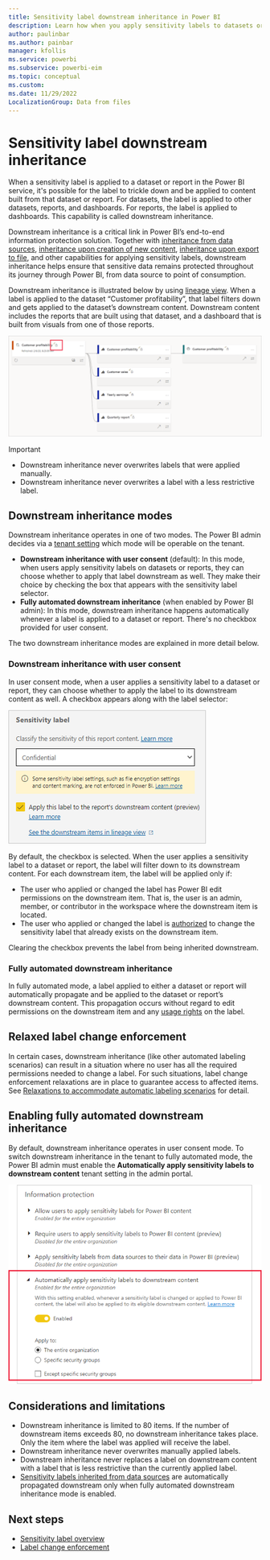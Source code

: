 ```yaml
---
title: Sensitivity label downstream inheritance in Power BI
description: Learn how when you apply sensitivity labels to datasets or reports in the Power BI service, they can be propagated to downstream content.
author: paulinbar
ms.author: painbar
manager: kfollis
ms.service: powerbi
ms.subservice: powerbi-eim
ms.topic: conceptual
ms.custom:
ms.date: 11/29/2022
LocalizationGroup: Data from files
---
```

# Sensitivity label downstream inheritance

When a sensitivity label is applied to a dataset or report in the Power BI service, it's possible for the label to trickle down and be applied to content built from that dataset or report. For datasets, the label is applied to other datasets, reports, and dashboards. For reports, the label is applied to dashboards. This capability is called downstream inheritance.

Downstream inheritance is a critical link in Power BI’s end-to-end information protection solution. Together with [inheritance from data sources](service-security-sensitivity-label-inheritance-from-data-sources.md), [inheritance upon creation of new content](service-security-sensitivity-label-overview.md#sensitivity-label-inheritance-upon-creation-of-new-content), [inheritance upon export to file](service-security-sensitivity-label-overview.md#sensitivity-labels-and-protection-on-exported-data), and other capabilities for applying sensitivity labels, downstream inheritance helps ensure that sensitive data remains protected throughout its journey through Power BI, from data source to point of consumption. 

Downstream inheritance is illustrated below by using [lineage view](../collaborate-share/service-data-lineage.md). When a label is applied to the dataset “Customer profitability”, that label filters down and gets applied to the dataset’s downstream content. Downstream content includes the reports that are built using that dataset, and a dashboard that is built from visuals from one of those reports.

![Screenshot of lineage view that shows downstream inheritance.](media/service-security-sensitivity-label-downstream-inheritance/downstream-inheritance-lineage-view.png)

>[!IMPORTANT]
>
>* Downstream inheritance never overwrites labels that were applied manually.
>* Downstream inheritance never overwrites a label with a less restrictive label.

## Downstream inheritance modes

Downstream inheritance operates in one of two modes. The Power BI admin decides via a [tenant setting](#enabling-fully-automated-downstream-inheritance) which mode will be operable on the tenant.

* **Downstream inheritance with user consent** (default): In this mode, when users apply sensitivity labels on datasets or reports, they can choose whether to apply that label downstream as well. They make their choice by checking the box that appears with the sensitivity label selector.
* **Fully automated downstream inheritance** (when enabled by Power BI admin): In this mode, downstream inheritance happens automatically whenever a label is applied to a dataset or report. There's no checkbox provided for user consent.

The two downstream inheritance modes are explained in more detail below.

### Downstream inheritance with user consent

In user consent mode, when a user applies a sensitivity label to a dataset or report, they can choose whether to apply the label to its downstream content as well. A checkbox appears along with the label selector:

![Screenshot of the sensitivity label dialog with the user consent for downstream inheritance checked.](media/service-security-sensitivity-label-downstream-inheritance/downstream-inheritance-user-consent-checkbox.png)

By default, the checkbox is selected. When the user applies a sensitivity label to a dataset or report, the label will filter down to its downstream content. For each downstream item, the label will be applied only if:

* The user who applied or changed the label has Power BI edit permissions on the downstream item. That is, the user is an admin, member, or contributor in the workspace where the downstream item is located.
* The user who applied or changed the label is [authorized](service-security-sensitivity-label-change-enforcement.md) to change the sensitivity label that already exists on the downstream item. 

Clearing the checkbox prevents the label from being inherited downstream.

### Fully automated downstream inheritance

In fully automated mode, a label applied to either a dataset or report will automatically propagate and be applied to the dataset or report’s downstream content. This propagation occurs without regard to edit permissions on the downstream item and any [usage rights](service-security-sensitivity-label-change-enforcement.md) on the label.

## Relaxed label change enforcement

In certain cases, downstream inheritance (like other automated labeling scenarios) can result in a situation where no user has all the required permissions needed to change a label. For such situations, label change enforcement relaxations are in place to guarantee access to affected items. See [Relaxations to accommodate automatic labeling scenarios](service-security-sensitivity-label-change-enforcement.md#relaxations-to-accommodate-automatic-labeling-scenarios) for detail.

## Enabling fully automated downstream inheritance

By default, downstream inheritance operates in user consent mode. To switch downstream inheritance in the tenant to fully automated mode, the Power BI admin must enable the **Automatically apply sensitivity labels to downstream content** tenant setting in the admin portal.

![Screenshot of tenant setting for automatically applying labels to downstream content.](media/service-security-sensitivity-label-downstream-inheritance/downstream-inheritance-fully-automated-tenant-switch.png)

## Considerations and limitations

* Downstream inheritance is limited to 80 items. If the number of downstream items exceeds 80, no downstream inheritance takes place. Only the item where the label was applied will receive the label.
* Downstream inheritance never overwrites manually applied labels.
* Downstream inheritance never replaces a label on downstream content with a label that is less restrictive than the currently applied label.
* [Sensitivity labels inherited from data sources](service-security-sensitivity-label-inheritance-from-data-sources.md) are automatically propagated downstream only when fully automated downstream inheritance mode is enabled.

## Next steps

* [Sensitivity label overview](service-security-sensitivity-label-overview.md)
* [Label change enforcement](service-security-sensitivity-label-change-enforcement.md)